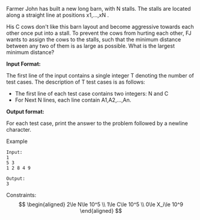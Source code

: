 Farmer John has built a new long barn, with N  stalls. The stalls are located along a straight line at positions x1,...,xN .

His C cows don't like this barn layout and become aggressive towards each other once put into a stall. To prevent the cows from hurting each other, FJ wants to assign the cows to the stalls, such that the minimum distance between any two of them is as large as possible. What is the largest minimum distance?

**Input Format:**

The first line of the input contains a single integer T denoting the number of test cases. The description of T test cases is as follows:

- The first line of each test case contains two integers: N and C
- For Next N lines, each line contain A1,A2,...,An.

**Output format:**

For each test case, print the answer to the problem followed by a newline character.

Example

```
Input:
1
5 3
1 2 8 4 9

Output:
3
```

Constraints:
$$
\begin{aligned}
2\le N\le 10^5 \\
1\le C\le 10^5 \\
0\le X_i\le 10^9
\end{aligned}
$$


